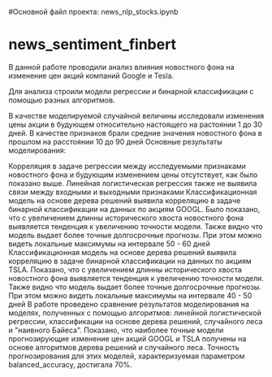 #Основной файл проекта: news_nlp_stocks.ipynb

# news_sentiment_finbert

В данной работе проводили анализ влияния новостного фона на изменение цен акций компаний Google и Tesla.

Для анализа строили модели регрессии и бинарной классификации с помощью разных алгоритмов.

В качестве моделируемой случайной величины исследовали изменения цены акции в будующем относительно настоящего на растоянии 1 до 30 дней.
В качестве признаков брали средние значения новостного фона в прошлом на расстоянии 10 до 90 дней
Основные результаты моделирования:

Корреляция в задаче регрессии между исследуемыми признаками новостного фона и будующим изменением цены отсутствует, как было показано выше.
Линейная логистическая регрессия также не выявила связи между входными и выходными признаками
Классификационная модель на основе дерева решений выявила корреляцию в задаче бинарной классификации на данных по акциям GOOGL. Было показано, что с увеличением длинны исторического хвоста новостного фона выявляется тенденция к увеличению точности модели. Также видно что модель выдает более точные долгосрочные прогнозы. При этом можно видеть локальные максимумы на интервале 50 - 60 дней
Классификационная модель на основе дерева решений выявила корреляцию в задаче бинарной классификации на данных по акциям TSLA. Показано, что с увеличением длинны исторического хвоста новостного фона выявляется тенденция к увеличению точности модели. Также видно что модель выдает более точные долгосрочные прогнозы. При этом можно видеть локальные максимумы на интервале 40 - 50 дней
В работе проведено сравнение результатов моделирования на моделях, полученных с помощью алгоритмов: линейной логистической регрессии, классификации на основе дерева решений, случайного леса и "наивного Байеса". Показано, что наиболее точные модели прогнозирующие изменение цен акций GOOGL и TSLA получены на основе алгоритмов дерева решений и случайного леса. Точность прогнозирования для этих моделей, характеризуемая параметром balanced_accuracy, достигала 70%.

